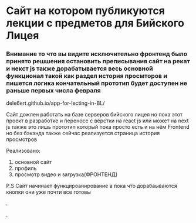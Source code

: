 <h1>Сайт на котором публикуются лекции с предметов для Бийского Лицея</h1>

### **Внимание то что вы видите исключительно фронтенд было принято решшения остановить преписывания сайт на рекат и некст js также дорабатывается весь основной функционал такой как раздел история просмторов и пишется логика кончательный прототип будет доступен не раньше первых числа февраля**

dele6ert.github.io/app-for-lecting-in-BL/

Сайт дожлен работать на базе серверов бийского лицея но пока этот проект в разработке и переносе с вёрстки на react js или может на next js также это лишь прототип который пока просто есть и на нём Frontend но без бэкэнда также сейчас реализуется страница история просмотров


Реализовано:
1. основной сайт
2. профиль
3. просмотр видео и загрузка(ФРОНТЕНД)

P.S Сайт начинает функцироанирование а пока что дорабаываются кнопки они уже почти все готовы


.




.


